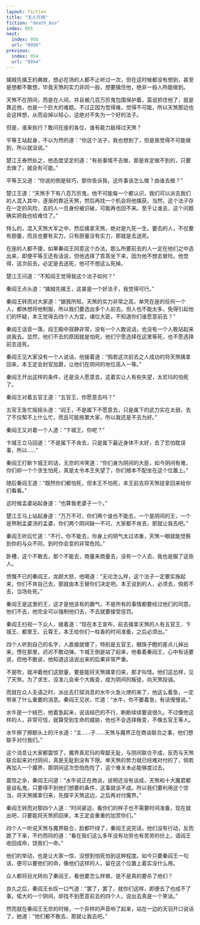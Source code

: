 ```yaml
---
layout: fiction
title: "无人可用"
fiction: "death_bus"
index: 955
next:
  index: 956
  url: "0956"
previous:
  index: 954
  url: "0954"
---
```

擒贼先擒王的典故，想必在场的人都不止听过一次，但在这时候都没有想到，甚至是想都不敢想，毕竟天煞的实力非同一般，想要擒住他，绝非一般人所能做到。

天煞不在阴间，而是在人间，并且被几百万厉鬼包围保护着，莫说抓住他了，就是靠近他，也是一个巨大的难题。不过正因为觉得难，觉得不可能，所以天煞那边也会这样想，从而会掉以轻心，这绝对不失为一个好的法子。

但是，谁来执行？敢问在座的各位，谁有能力敌得过天煞？

平等王站起身，不以为然的道：“你这个法子，我也想到了，但是我觉得不可能做到，所以就没说。”

楚江王泰然处之，他态度坚定的道：“有些事情不去做，那是肯定做不到的，只要去做了，就会有可能。”

平等王又道：“你说的倒是轻巧，那你告诉我，这件事该怎么做？由谁去做？”

楚江王道：“天煞手下有八百万厉鬼，他不可能每一个都认识，我们可以派去我们的人混入其中，逐渐的靠近天煞，然后再找一个机会将他擒获。当然，这个法子存在一定的风险，去的人一旦身份被识破，可能再也回不来。至于让谁去，这个问题确实把我也给难住了。”

特么的，混入天煞大军之中，然后擒拿天煞，绝对是九死一生。要去的人，不仅要有胆量，而且也要有实力，只有胆量没有实力，那就是去送死。

在座的人都不傻，如果秦阎王同意这个办法，那么所要前去的人一定在他们之中选出来，即便平等王还有话说，但他选择了乖乖坐下来，因为他不想去冒险。他觉得，这次前去，必定是去送死，他可不想这么死掉。

楚江王问道：“不知阎王觉得我这个法子如何？”

秦阎王点头道：“擒贼先擒王，这甚是一个好法子，我觉得可行。”

秦阎王转而对大家道：“据我所知，天煞的实力非常之高，单凭在座的任何一个人，都休想将他制服，所以我们要选出多个人前去。但人也不能太多，免得引起他们的怀疑，本王觉得去四个人为宜，诸位大臣，不知道你们谁愿意前去？”

秦阎王话音一落，阎王殿中寂静非常，没有一个人敢说话，也没有一个人敢站起来说我去。显然，他们不去的原因就是怕死，他们宁愿选择在这里等死，也不愿选择前去送死。

秦阎王见大家没有一个人说话，他接着道：“倘若这次前去之人成功的将天煞擒拿回来，本王定会封官加爵，让他们在阴间的地位高人一等。”

秦阎王开出这样的条件，还是没人愿意去，这着实让人有些失望，太尼玛的怕死了。

秦阎王对着五官王道：“五官王，你愿意去吗？”

五官王急忙摇摇头道：“阎王，不是属下不愿意去，只是属下的武力实在太弱，去了不仅帮不上什么忙，而且可能拖累大家，所以我还是不去为好。”

秦阎王又对着一个人道：“卞城王，你呢？”

卞城王立马回道：“不是属下不肯去，只是属下最近身体不太好，去了恐怕耽误事，所以……”

秦阎王打断卞城王的话，无奈的冷笑道：“你们身为阴间的大臣，如今阴间有难，你们却一个个贪生怕死，真是太令本王失望了，你们根本不配坐在这个位置上。”

随后秦阎王道：“既然你们都怕死，但本王不怕死，本王前去将天煞捉拿回来给你们看看。”

这时候孟婆站起身道：“也算我老婆子一个。”

楚江王马上站起身道：“万万不可，你们两个谁也不能去，一个是阴间的王，一个是熬制孟婆汤的孟婆，你们两个阴间缺一不可。大家都不肯去，那就让我去吧。”

秦阎王听后忙道：“不行，你不能去，你身上的阴气太过浓重，天煞一眼就能觉察到你的与众不同，到时你会变的非常危险。”

卧槽，这个不敢去，那个不能去，商量来商量去，没有一个人去，我也是服了这些人。

愤慨不已的秦阎王，龙颜大怒，他喝道：“无论怎么样，这个法子一定要实施起来，你们不肯自己去，那就由本王替你们决定吧。本王说到的人，必须去，倘若不去，当场处死。”

秦阎王是这里的王，这才是他该有的霸气，不是所有的事情都要经过他们的同意。他们不去，他完全可以强制他们去，不去就要接受惩罚。

秦阎王扫视一下众人，接着道：“现在本王宣布，前去擒拿天煞的人有五官王、卞城王、都里王、云霄王，本王给你们一柱香的时间准备，之后必须出。”

四个人听到自己的名字，人直接就傻了，特别是五官王，眼珠子瞪的差点儿掉出来，愣在那里，迟迟不敢动弹。卞城王倒是站了起来，他看着秦阎王，心中有话要说，但他不敢说，他知道这话说出来的后果非常严重。

不是吹，就冲着他们这胆量，要是能将天煞擒拿归来，那才叫怪。他们这怂样，见了天煞，为了求生，没准儿会来个大叛变，成为阴间的叛徒，向天煞投诚。

而就在众人无语之时，派出去打探消息的水牛火急火燎的来了，他这么着急，一定带来了什么重要的消息。秦阎王见状，忙道：“水牛，你不要着急，有话慢慢说。”

水牛是一个结巴，他着急起来，说话结巴的不行，断断续续要说很久。不过像他这样的人，非常可信，就算受到生命的威胁，他也不会选择叛变，不像五官王等人。

水牛擦了擦额头上的汗水道：“主……子……天煞与魔界正在商谈联合之事，他们想联手对付我们。”

这个消息让大家都震惊了，魔界真尼玛的卑鄙无耻，与阴间联合不成，反而与天煞联合起来对付阴间，真是无耻到没有下限。单天煞的势力就已经难对付的了，倘若再加入一个魔界，那阴间这次恐怕危险了，这个难关未必能够度过去。

震惊之余，秦阎王问道：“水牛说正在商谈，说明还没有谈成，天煞和十大魔君都是自私鬼，只要得不到他们想要的条件，这事就谈不成。所以我们要利用这个空当，将天煞擒拿归来，先摆平天煞这边，之后再对付魔界。”

秦阎王转而对那四个人道：“时间紧迫，看你们的样子也不需要时间准备，现在就出吧，只要能将天煞抓回来，本王定会重重的加赏你们。”

四个人一听说天煞与魔界联合，脸都吓绿了，秦阎王说完话，他们没有行动，反而跪了下来，不约而同的道：“看在我们这么多年没有功劳也有苦劳的份上，请阎王收回成命，饶我们一命。”

他们的举动，也是让大家一惊，没想到怕死怕到这种程度。如今只要秦阎王一句话，便可以要他们的命，像他们这样的人，留在这个位置上着实没什么用。

众人都将目光转向了秦阎王，看他要怎么样做，是不是真的要杀了他们？

良久之后，秦阎王长叹一口气道：“罢了，罢了，就你们这样，即便去了也成不了事。偌大的一个阴间，却找不到愿意前去的四个人，说出去真是一个笑话。”

然而就在秦阎王无奈的时候，一个异样的声音响了起来，站在一边的天羽开口说话了，她道：“他们都不敢去，那就让我去吧。”